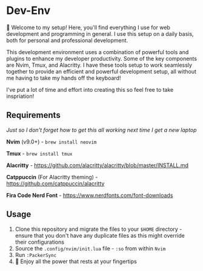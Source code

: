 # Dev-Env

:wave: Welcome to my setup! Here, you'll find everything I use for web development
and programming in general. I use this setup on a daily basis, both for personal
and professional development.

This development environment uses a combination of powerful tools and plugins to
enhance my developer productivity. Some of the key components are Nvim, Tmux, and
Alacritty. I have these tools setup to work seamlessly together to provide an efficient
and powerful development setup, all without me having to take my hands off the 
keyboard!

I've put a lot of time and effort into creating this so feel free to take inspriation!

## Requirements
*Just so I don't forget how to get this all working next time I get a new laptop*

**Nvim** (v9.0+) - `brew install neovim`

**Tmux** - `brew install tmux`

**Alacritty** - https://github.com/alacritty/alacritty/blob/master/INSTALL.md

**Catppuccin** (For Alacritty theming) - https://github.com/catppuccin/alacritty

**Fira Code Nerd Font** - https://www.nerdfonts.com/font-downloads

## Usage
1. Clone this repository and migrate the files to your `$HOME` directory - ensure 
that you don't have any duplicate files as this might override their configurations
2. Source the `.config/nvim/init.lua` file - `:so` from within `Nvim`
3. Run `:PackerSync`
4. :tada: Enjoy all the power that rests at your fingertips
